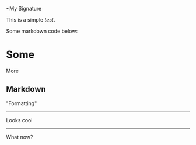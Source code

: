 ~My Signature

This is a simple *test*.

Some markdown code below:

# Some

More

## Markdown

"Formatting"

* * *

Looks cool

* * *

What now?
